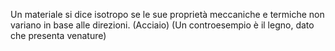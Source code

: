 Un materiale si dice isotropo se le sue proprietà meccaniche e termiche non variano in base alle direzioni. (Acciaio) (Un controesempio è il legno, dato che presenta venature)